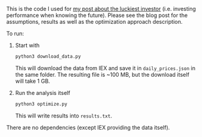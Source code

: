 This is the code I used for [my post about the luckiest investor](https://merelycurious.me/post/luckiest-investor-or-investing-when-knowing-the-future) (i.e. investing performance when knowing the future). Please see the blog post for the
assumptions, results as well as the optimization approach description.

To run:
1)  Start with 

	```bash
 	python3 download_data.py
  	```

  	This will download the data from IEX and save it in `daily_prices.json` in
  	the same folder. The resulting file is ~100 MB, but the download itself will
  	take 1 GB.


2)  Run the analysis itself

	```bash
 	python3 optimize.py
  	```
    
    This will write results into `results.txt`.
    
There are no dependencies (except IEX providing the data itself).